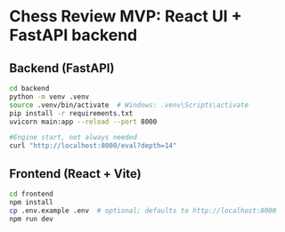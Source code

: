 # Chess Review MVP: React UI + FastAPI backend


## Backend (FastAPI)
```bash
cd backend
python -m venv .venv
source .venv/bin/activate  # Windows: .venv\Scripts\activate
pip install -r requirements.txt
uvicorn main:app --reload --port 8000
```

```bash
#Engine start, not always needed
curl "http://localhost:8000/eval?depth=14"

```



## Frontend (React + Vite)
```bash
cd frontend
npm install
cp .env.example .env  # optional; defaults to http://localhost:8000
npm run dev
```

